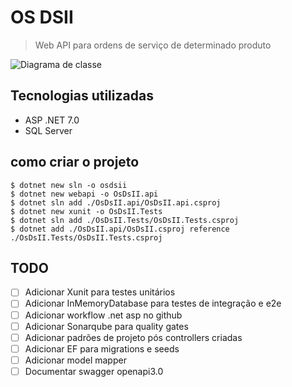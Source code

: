 # OS DSII

> Web API para ordens de serviço de determinado produto

![Diagrama de classe]("./docs/diagram.png")

## Tecnologias utilizadas

- ASP .NET 7.0
- SQL Server

## como criar o projeto

```shell
$ dotnet new sln -o osdsii
$ dotnet new webapi -o OsDsII.api
$ dotnet sln add ./OsDsII.api/OsDsII.api.csproj
$ dotnet new xunit -o OsDsII.Tests
$ dotnet sln add ./OsDsII.Tests/OsDsII.Tests.csproj
$ dotnet add ./OsDsII.api/OsDsII.csproj reference ./OsDsII.Tests/OsDsII.Tests.csproj
```

## TODO

- [ ] Adicionar Xunit para testes unitários
- [ ] Adicionar InMemoryDatabase para testes de integração e e2e
- [ ] Adicionar workflow .net asp no github
- [ ] Adicionar Sonarqube para quality gates
- [ ] Adicionar padrões de projeto pós controllers criadas
- [ ] Adicionar EF para migrations e seeds
- [ ] Adicionar model mapper
- [ ] Documentar swagger openapi3.0
